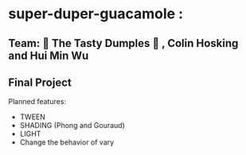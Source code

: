 # super-duper-guacamole : 

## Team: 🥟 The Tasty Dumples 🥟 , Colin Hosking and Hui Min Wu

## Final Project

Planned features:
- TWEEN 
- SHADING (Phong and Gouraud)
- LIGHT
- Change the behavior of vary
